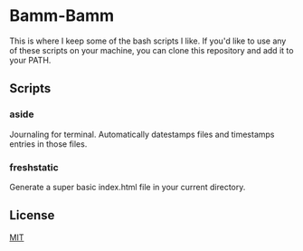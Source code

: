 # Bamm-Bamm
This is where I keep some of the bash scripts I like. If you'd like to use any of these scripts on your machine, you can clone this repository and add it to your PATH.


## Scripts

### aside
Journaling for terminal. Automatically datestamps files and timestamps entries in those files.

### freshstatic
Generate a super basic index.html file in your current directory.


## License
[MIT](https://opensource.org/licenses/MIT)
